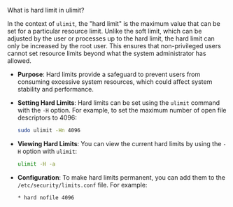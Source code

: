 What is hard limit in ulimit?

In the context of `ulimit`, the "hard limit" is the maximum value that can be set for a particular resource limit. Unlike the soft limit, which can be adjusted by the user or processes up to the hard limit, the hard limit can only be increased by the root user. This ensures that non-privileged users cannot set resource limits beyond what the system administrator has allowed.

- **Purpose**: Hard limits provide a safeguard to prevent users from consuming excessive system resources, which could affect system stability and performance.
- **Setting Hard Limits**: Hard limits can be set using the `ulimit` command with the `-H` option. For example, to set the maximum number of open file descriptors to 4096:
  ```bash
  sudo ulimit -Hn 4096
  ```

- **Viewing Hard Limits**: You can view the current hard limits by using the `-H` option with `ulimit`:
  ```bash
  ulimit -H -a
  ```

- **Configuration**: To make hard limits permanent, you can add them to the `/etc/security/limits.conf` file. For example:
  ```plaintext
  * hard nofile 4096
  ```
